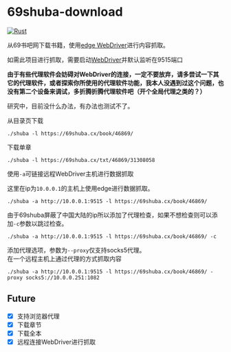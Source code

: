# 69shuba-download
[![Rust](https://github.com/ChengCY-2254/shuba/actions/workflows/rust.yml/badge.svg)](https://github.com/ChengCY-2254/shuba/actions/workflows/rust.yml)

从69书吧网下载书籍，使用[edge WebDriver](https://developer.microsoft.com/en-us/microsoft-edge/tools/webdriver/)进行内容抓取。

如需此项目进行抓取，需要启动[WebDriver](https://developer.microsoft.com/en-us/microsoft-edge/tools/webdriver/)并默认监听在9515端口

**由于有些代理软件会妨碍对WebDriver的连接，一定不要放弃，请多尝试一下其它的代理软件，或者探索你所使用的代理软件功能，我本人没遇到过这个问题，也没有第二个设备来调试，多折腾折腾代理软件吧（开个全局代理之类的？）**

研究中，目前没什么办法，有办法也测试不了。

从目录页下载
```shell
./shuba -l https://69shuba.cx/book/46869/
```

下载单章
```shell
./shuba -l https://69shuba.cx/txt/46869/31308058
```

使用`-a`可链接远程WebDriver主机进行数据抓取<br/>

这里在ip为`10.0.0.1`的主机上使用edge进行数据抓取。
```shell
./shuba -a http://10.0.0.1:9515 -l https://69shuba.cx/book/46869/
```

由于69shuba屏蔽了中国大陆的ip所以添加了代理检查，如果不想检查则可以添加`-c`参数以跳过检查。
```shell
./shuba -a http://10.0.0.1:9515 -l https://69shuba.cx/book/46869/ -c
```

添加代理选项，参数为`--proxy`仅支持socks5代理。<br/>
在一个远程主机上通过代理的方式抓取内容
```shell
./shuba -a http://10.0.0.1:9515 -l https://69shuba.cx/book/46869/ -proxy socks5://10.0.0.251:1082
```

## Future
- [x] 支持浏览器代理
- [x] 下载章节
- [x] 下载全本
- [x] 远程连接WebDriver进行抓取